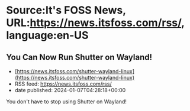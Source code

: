 # Source:It's FOSS News, URL:https://news.itsfoss.com/rss/, language:en-US

## You Can Now Run Shutter on Wayland!
 - [https://news.itsfoss.com/shutter-wayland-linux](https://news.itsfoss.com/shutter-wayland-linux)
 - RSS feed: https://news.itsfoss.com/rss/
 - date published: 2024-01-07T04:28:18+00:00

You don't have to stop using Shutter on Wayland!

